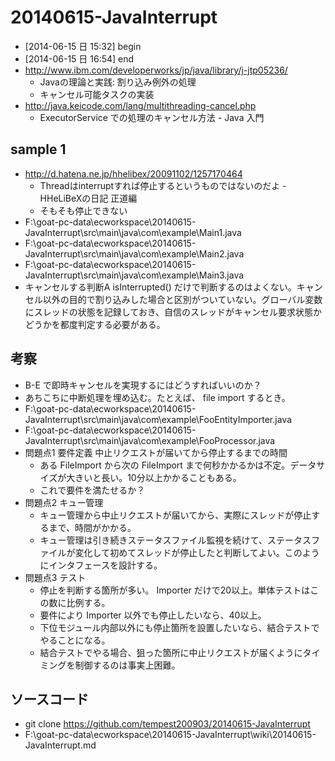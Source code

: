# 20140615-JavaInterrupt #

- [2014-06-15 日 15:32] begin
- [2014-06-15 日 16:54] end
- http://www.ibm.com/developerworks/jp/java/library/j-jtp05236/
    - Javaの理論と実践: 割り込み例外の処理
    - キャンセル可能タスクの実装
- http://java.keicode.com/lang/multithreading-cancel.php
    - ExecutorService での処理のキャンセル方法 - Java 入門

## sample 1 ##

- http://d.hatena.ne.jp/hhelibex/20091102/1257170464
    - Threadはinterruptすれば停止するというものではないのだよ - HHeLiBeXの日記 正道編
    - そもそも停止できない
- F:\goat-pc-data\ecworkspace\20140615-JavaInterrupt\src\main\java\com\example\Main1.java
- F:\goat-pc-data\ecworkspace\20140615-JavaInterrupt\src\main\java\com\example\Main2.java
- F:\goat-pc-data\ecworkspace\20140615-JavaInterrupt\src\main\java\com\example\Main3.java
- キャンセルする判断A isInterrupted() だけで判断するのはよくない。キャンセル以外の目的で割り込みした場合と区別がついていない。グローバル変数にスレッドの状態を記録しておき、自信のスレッドがキャンセル要求状態かどうかを都度判定する必要がある。

## 考察 ##

- B-E で即時キャンセルを実現するにはどうすればいいのか？
- あちこちに中断処理を埋め込む。たとえば、 file import するとき。
- F:\goat-pc-data\ecworkspace\20140615-JavaInterrupt\src\main\java\com\example\FooEntityImporter.java
- F:\goat-pc-data\ecworkspace\20140615-JavaInterrupt\src\main\java\com\example\FooProcessor.java
- 問題点1 要件定義 中止リクエストが届いてから停止するまでの時間
    - ある FileImport から次の FileImport まで何秒かかるかは不定。データサイズが大きいと長い。10分以上かかることもある。
    - これで要件を満たせるか？
- 問題点2 キュー管理
    - キュー管理から中止リクエストが届いてから、実際にスレッドが停止するまで、時間がかかる。
    - キュー管理は引き続きステータスファイル監視を続けて、ステータスファイルが変化して初めてスレッドが停止したと判断してよい。このようにインタフェースを設計する。
- 問題点3 テスト
    - 停止を判断する箇所が多い。 Importer だけで20以上。単体テストはこの数に比例する。
    - 要件により Importer 以外でも停止したいなら、40以上。
    - 下位モジュール内部以外にも停止箇所を設置したいなら、結合テストでやることになる。
    - 結合テストでやる場合、狙った箇所に中止リクエストが届くようにタイミングを制御するのは事実上困難。

## ソースコード ##

- git clone https://github.com/tempest200903/20140615-JavaInterrupt
- F:\goat-pc-data\ecworkspace\20140615-JavaInterrupt\wiki\20140615-JavaInterrupt.md
